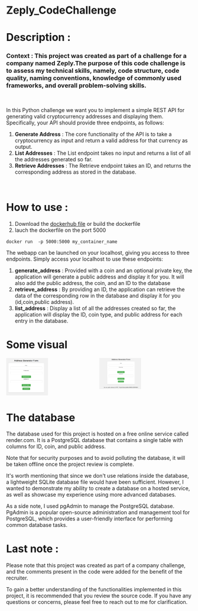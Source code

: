 # **Zeply_CodeChallenge**

# Description : 

### **Context** : This project was created as part of a challenge for a company named Zeply.The purpose of this code challenge is to assess my technical skills, namely, code structure, code quality, naming conventions, knowledge of commonly used frameworks, and overall problem-solving skills. 

<br>

In this Python challenge we want you to implement a simple REST API for
generating valid cryptocurrency addresses and displaying them. 
Specifically, your API should provide three endpoints, as follows:
1. **Generate Address**  : The core functionality of the API is to take a cryptocurrency as input and return a valid
address for that currency as output. 
2. **List Addresses** : The List endpoint takes no input and returns a list of all the
addresses generated so far.
3. **Retrieve Addresses** : The Retrieve endpoint takes an ID, and returns the corresponding
address as stored in the database.

<br>

#  How to use :

1. Download the [dockerhub file](https://hub.docker.com/layers/chipsi44/zeplyname/1.0/images/sha256:1f7bc927ba57a2a1469091c305e0eb55723fd1cc0bdf556bca89bdf62139d240) or build the dockerfile
2. lauch the dockerfile on the port 5000

```
docker run  -p 5000:5000 my_container_name  
```
The webapp can be launched on your localhost, giving you access to three endpoints. Simply access your localhost to use these endpoints:
1. **generate_address** : Provided with a coin and an optional private key, the application will generate a public address and display it for you. It will also add the public address, the coin, and an ID to the database
2. **retrieve_address** : By providing an ID, the application can retrieve the data of the corresponding row in the database and display it for you (id,coin,public address).
3. **list_address** : Display a list of all the addresses created so far, the application will display the ID, coin type, and public address for each entry in the database.
# Some visual

<div style="display: flex;" justify-content: center;>
  <div style="flex: 1;">
    <img src="https://github.com/chipsi44/Zeply_CodeChallenge/blob/deployement_test/image/webpage.png" alt="Image webpage" style="width: 45%;">
  </div>
  <div style="flex: 1;">
    <img src="https://github.com/chipsi44/Zeply_CodeChallenge/blob/deployement_test/image/webpagewithretrieveid.png" alt="WebPage with id" style="width: 45%";>
  </div>
</div>

# The database

The database used for this project is hosted on a free online service called render.com. It is a PostgreSQL database that contains a single table with columns for ID, coin, and public address.

Note that for security purposes and to avoid polluting the database, it will be taken offline once the project review is complete.

It's worth mentioning that since we don't use relations inside the database, a lightweight SQLite database file would have been sufficient. However, I wanted to demonstrate my ability to create a database on a hosted service, as well as showcase my experience using more advanced databases.

As a side note, I used pgAdmin to manage the PostgreSQL database. PgAdmin is a popular open-source administration and management tool for PostgreSQL, which provides a user-friendly interface for performing common database tasks.


# Last note : 
Please note that this project was created as part of a company challenge, and the comments present in the code were added for the benefit of the recruiter.

To gain a better understanding of the functionalities implemented in this project, it is recommended that you review the source code. If you have any questions or concerns, please feel free to reach out to me for clarification.
